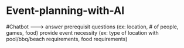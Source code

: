 # Event-planning-with-AI


#Chatbot --->
answer prerequisit questions (ex: location, # of people, games, food)
provide event necessity (ex: type of location with pool/bbq/beach requirements, food requirements)
